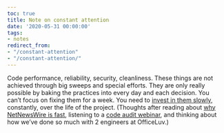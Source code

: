 ```yaml
---
toc: true
title: Note on constant attention
date: '2020-05-31 00:00:00'
tags:
- notes
redirect_from:
- "/constant-attention"
- "/constant-attention/"
---
```


Code performance, reliability, security, cleanliness. These things are not achieved through big sweeps and special efforts. They are only really possible by baking the practices into every day and each decision. You can’t focus on fixing them for a week. You need to [invest in them slowly](https://www.joshbeckman.org/2020/05/18/slow-tech-investment/), constantly, over the life of the project. (Thoughts after reading about [why NetNewsWire is fast](https://inessential.com/2020/05/18/why_netnewswire_is_fast), listening to a [code audit webinar](https://info.thoughtbot.com/rails-application-code-audit-workshop), and thinking about how we’ve done so much with 2 engineers at OfficeLuv.)

